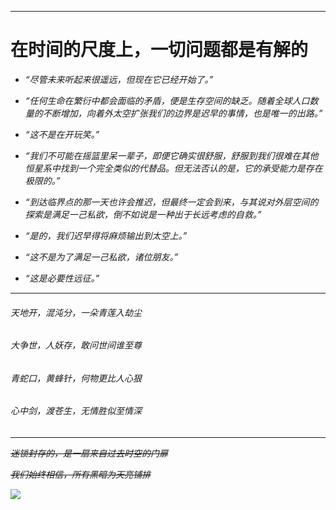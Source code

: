***
# **在时间的尺度上，一切问题都是有解的**

- *“尽管未来听起来很遥远，但现在它已经开始了。”*

- *“任何生命在繁衍中都会面临的矛盾，便是生存空间的缺乏。随着全球人口数量的不断增加，向着外太空扩张我们的边界是迟早的事情，也是唯一的出路。”*

- *“这不是在开玩笑。”*

- *“我们不可能在摇篮里呆一辈子，即便它确实很舒服，舒服到我们很难在其他恒星系中找到一个完全类似的代替品。但无法否认的是，它的承受能力是存在极限的。”*

- *“到达临界点的那一天也许会推迟，但最终一定会到来，与其说对外层空间的探索是满足一己私欲，倒不如说是一种出于长远考虑的自救。”*

- *“是的，我们迟早得将麻烦输出到太空上。”*

- *“这不是为了满足一己私欲，诸位朋友。”*

- *“这是必要性远征。”*


***
###### 天地开，混沌分，一朵青莲入劫尘
###### 大争世，人妖存，敢问世间谁至尊
###### 青蛇口，黄蜂针，何物更比人心狠
###### 心中剑，渡苍生，无情胜似至情深



***
*~~迷锁封存的，是一扇来自过去时空的门扉~~*

*~~我们始终相信，所有黑暗为天亮铺排~~*

![](https://img.shields.io/badge/%E4%BB%A3%E5%8F%B7-%E9%87%8F%E5%AD%90%E6%82%A6-9cf)








<!--
**disappearmc/disappearmc** is a ✨ _special_ ✨ repository because its `README.md` (this file) appears on your GitHub profile.

Here are some ideas to get you started:

- 🔭 I’m currently working on ...
- 🌱 I’m currently learning ...
- 👯 I’m looking to collaborate on ...
- 🤔 I’m looking for help with ...
- 💬 Ask me about ...
- 📫 How to reach me: ...
- 😄 Pronouns: ...
- ⚡ Fun fact: ...
-->
